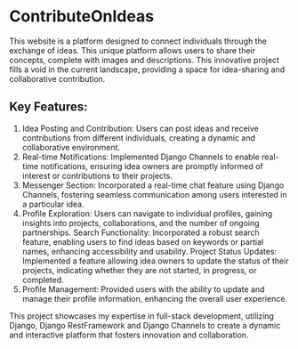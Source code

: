 # ContributeOnIdeas
This website is a platform designed to connect
individuals through the exchange of ideas. This unique
platform allows users to share their concepts, complete with
images and descriptions. This innovative project fills a void
in the current landscape, providing a space for idea-sharing
and collaborative contribution.
## Key Features:
1. Idea Posting and Contribution: Users can post ideas and
receive contributions from different individuals, creating
a dynamic and collaborative environment.
2. Real-time Notifications: Implemented Django Channels
to enable real-time notifications, ensuring idea owners
are promptly informed of interest or contributions to
their projects.
3. Messenger Section: Incorporated a real-time chat feature
using Django Channels, fostering seamless
communication among users interested in a particular
idea.
4. Profile Exploration: Users can navigate to individual
profiles, gaining insights into projects, collaborations,
and the number of ongoing partnerships.
Search Functionality: Incorporated a robust search
feature, enabling users to find ideas based on keywords
or partial names, enhancing accessibility and usability.
Project Status Updates: Implemented a feature allowing
idea owners to update the status of their projects,
indicating whether they are not started, in progress, or
completed.
5. Profile Management: Provided users with the ability to
update and manage their profile information, enhancing
the overall user experience.

This project showcases my expertise in full-stack
development, utilizing Django, Django RestFramework and
Django Channels to create a dynamic and interactive
platform that fosters innovation and collaboration.
